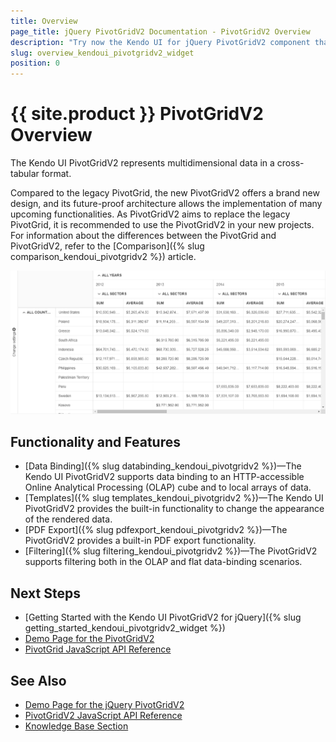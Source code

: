 ```yaml
---
title: Overview
page_title: jQuery PivotGridV2 Documentation - PivotGridV2 Overview
description: "Try now the Kendo UI for jQuery PivotGridV2 component that is great for data analysis with OLAP & KPIs support."
slug: overview_kendoui_pivotgridv2_widget
position: 0
---
```


# {{ site.product }} PivotGridV2 Overview

The Kendo UI PivotGridV2 represents multidimensional data in a cross-tabular format.

Compared to the legacy PivotGrid, the new PivotGridV2 offers a brand new design, and its future-proof architecture allows the implementation of many upcoming functionalities. As PivotGridV2 aims to replace the legacy PivotGrid, it is recommended to use the PivotGridV2 in your new projects. For information about the differences between the PivotGrid and PivotGridV2, refer to the [Comparison]({% slug comparison_kendoui_pivotgridv2 %}) article.

![Kendo UI for jQuery PivotGrid Overview](images/pivotgridv2_overview.png)

## Functionality and Features

* [Data Binding]({% slug databinding_kendoui_pivotgridv2 %})&mdash;The Kendo UI PivotGridV2 supports data binding to an HTTP-accessible Online Analytical Processing (OLAP) cube and to local arrays of data.
* [Templates]({% slug templates_kendoui_pivotgridv2 %})&mdash;The Kendo UI PivotGridV2 provides the built-in functionality to change the appearance of the rendered data.
* [PDF Export]({% slug pdfexport_kendoui_pivotgridv2 %})&mdash;The PivotGridV2 provides a built-in PDF export functionality.
* [Filtering]({% slug filtering_kendoui_pivotgridv2 %})&mdash;The PivotGridV2 supports filtering both in the OLAP and flat data-binding scenarios.

## Next Steps 

* [Getting Started with the Kendo UI PivotGridV2 for jQuery]({% slug getting_started_kendoui_pivotgridv2_widget %})
* [Demo Page for the PivotGridV2](https://demos.telerik.com/kendo-ui/pivotgridv2/index)
* [PivotGrid JavaScript API Reference](/api/javascript/ui/pivotgridv2)

## See Also

* [Demo Page for the jQuery PivotGridV2](https://demos.telerik.com/kendo-ui/pivotgridv2/index)
* [PivotGridV2 JavaScript API Reference](/api/javascript/ui/pivotgridv2)
* [Knowledge Base Section](/knowledge-base)
